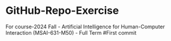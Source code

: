 # GitHub-Repo-Exercise
For course-2024 Fall - Artificial Intelligence for Human-Computer Interaction (MSAI-631-M50) - Full Term
#First commit
